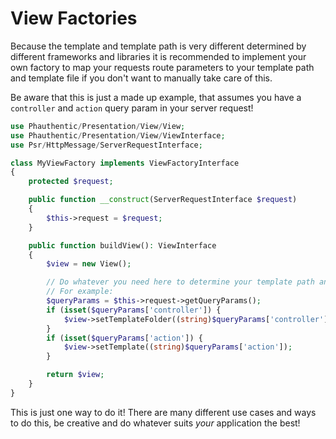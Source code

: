 # View Factories

Because the template and template path is very different determined by different frameworks and libraries it is recommended to implement your own factory to map your requests route parameters to your template path and template file if you don't want to manually take care of this.

Be aware that this is just a made up example, that assumes you have a `controller` and `action` query param in your server request!
```php
use Phauthentic/Presentation/View/View;
use Phauthentic/Presentation/View/ViewInterface;
use Psr/HttpMessage/ServerRequestInterface;

class MyViewFactory implements ViewFactoryInterface
{
    protected $request;

    public function __construct(ServerRequestInterface $request)
    {
        $this->request = $request;
    }

    public function buildView(): ViewInterface
    {
        $view = new View();

        // Do whatever you need here to determine your template path and template file
        // For example:
        $queryParams = $this->request->getQueryParams();
        if (isset($queryParams['controller']) {
            $view->setTemplateFolder((string)$queryParams['controller']);
        }
        if (isset($queryParams['action']) {
            $view->setTemplate((string)$queryParams['action']);
        }

        return $view;
    }
}
```

This is just one way to do it! There are many different use cases and ways to do this, be creative and do whatever suits *your* application the best!
